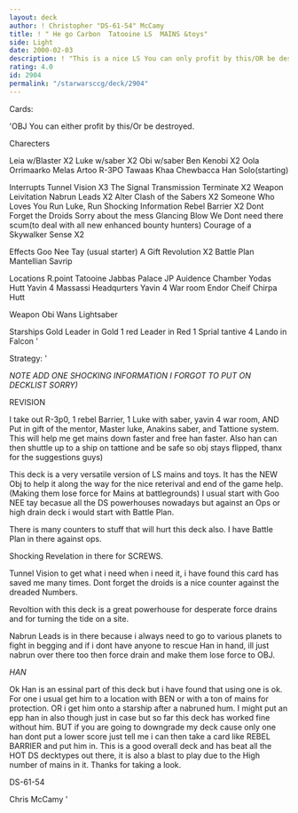 ```yaml
---
layout: deck
author: ! Christopher "DS-61-54" McCamy
title: ! " He go Carbon  Tatooine LS  MAINS &toys"
side: Light
date: 2000-02-03
description: ! "This is a nice LS You can only profit by this/OR be destoryed, Mains and toys deck.  IT combines alot of the ideas of other beat down Tatooine decks together to make a well oiled machine.  I have only lost one game with this deck and it is very veristaile"
rating: 4.0
id: 2904
permalink: "/starwarsccg/deck/2904"
---
```

Cards: 

'OBJ You can either profit by this/Or be destroyed.

Charecters

Leia w/Blaster X2
Luke w/saber X2
Obi w/saber
Ben Kenobi X2
Oola
Orrimaarko
Melas
Artoo
R-3PO
Tawaas Khaa
Chewbacca
Han Solo(starting)

Interrupts
Tunnel Vision X3
The Signal
Transmission Terminate X2
Weapon Leivitation
Nabrun Leads X2
Alter
Clash of the Sabers X2
Someone Who Loves You
Run Luke, Run
Shocking Information
Rebel Barrier X2
Dont Forget the Droids
Sorry about the mess
Glancing Blow
We Dont need there scum(to deal with all new enhanced bounty hunters)
Courage of a Skywalker
Sense X2

Effects
Goo Nee Tay (usual starter)
A Gift
Revolution X2
Battle Plan
Mantellian Savrip

Locations
R.point
Tatooine Jabbas Palace
JP Auidence Chamber
Yodas Hutt
Yavin 4 Massassi Headqurters
Yavin 4 War room
Endor Cheif Chirpa Hutt

Weapon 
Obi Wans Lightsaber

Starships
Gold Leader in Gold 1
red Leader in Red 1
Sprial
tantive 4
Lando in Falcon '

Strategy: '

*NOTE ADD ONE SHOCKING INFORMATION I FORGOT TO PUT ON DECKLIST SORRY)*

REVISION

I take out R-3p0, 1 rebel Barrier, 1 Luke with saber, yavin 4 war room, AND Put in gift of the mentor, Master luke, Anakins saber, and Tattione system.  This will help me get mains down faster and free han faster.  Also han can then shuttle up to a ship on tattione and be safe so obj stays flipped, thanx for the suggestions guys)



This deck is a very versatile version of LS mains and toys.  It has the NEW Obj to help it along the way for the nice reterival and end of the game help. (Making them lose force for Mains at battlegrounds)  I usual start with Goo NEE tay becasue all the DS powerhouses nowadays but against an Ops or high drain deck i would start with Battle Plan.

There is many counters to stuff that will hurt this deck also.
I have Battle Plan in there against ops.

Shocking Revelation in there for SCREWS.

Tunnel Vision to get what i need when i need it, i have found this card has saved me many times.
Dont forget the droids is a nice counter against the dreaded Numbers.

Revoltion with this deck is a great powerhouse for desperate force drains and for turning the tide on a site.

Nabrun Leads is in there because i always need to go to various planets to fight in begging and if i dont have anyone to rescue Han in hand, ill just nabrun over there too then force drain and make them lose force to OBJ.

*HAN*

Ok Han is an essinal part of this deck but i have found that using one is ok.  For one i usual get him to a location with BEN or with a ton of mains for protection.  OR i get him onto a starship after a nabruned hum.  I might put an epp han in also though just in case but so far this deck has worked fine without him.	BUT if you are going to downgrade my deck cause only one han dont put a lower score just tell me i can then take a card like REBEL BARRIER and put him in.  This is a good overall deck and has beat all the HOT DS decktypes out there, it is also a blast to play due to the High number of mains in it.  Thanks for taking a look.

DS-61-54

Chris McCamy  '
